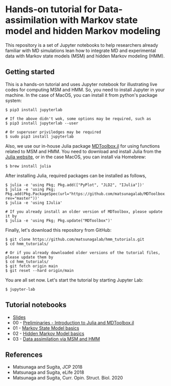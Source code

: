 # Hands-on tutorial for Data-assimilation with Markov state model and hidden Markov modeling

This repository is a set of Jupyter notebooks to help researchers already familiar with MD simulations lean how to integrate MD and experimental data with Markov state models (MSM) and hidden Markov modeling (HMM). 

## Getting started 

This is a hands-on tutorial and uses Jupyter notebook for illustrating live codes for computing MSM and HMM. So, you need to install Jupyter in your machine. In the case of MacOS, you can install it from python's package system:

```
$ pip3 install jupyterlab

# If the above didn't wok, some options may be required, such as
$ pip3 install jupyterlab --user

# Or superuser priviledges may be required
$ sudo pip3 install jupyterlab
```

Also, we use our in-house Julia package [MDToolbox.jl](https://github.com/matsunagalab/MDToolbox.jl) for using functions related to MSM and HMM. You need to download and install Julia from the [Julia website](https://julialang.org), or in the case MacOS, you can install via Homebrew:

```
$ brew install julia
```

After installing Julia, required packages can be installed as follows,

```
$ julia -e 'using Pkg; Pkg.add(["PyPlot", "JLD2", "IJulia"])'
$ julia -e 'using Pkg; Pkg.add(Pkg.PackageSpec(url="https://github.com/matsunagalab/MDToolbox.jl.git", rev="master"))'
$ julia -e 'using IJulia'

# If you already install an older version of MDToolbox, please update it by
$ julia -e 'using Pkg; Pkg.update("MDToolbox")'
```

Finally, let's download this repository from GitHub:

```
$ git clone https://github.com/matsunagalab/hmm_tutorials.git
$ cd hmm_tutorials/

# Or if you already downloaded older versions of the tutorial files, please update them by
$ cd hmm_tutorials/
$ git fetch origin main
$ git reset --hard origin/main
```

You are all set now. Let's start the tutorial by starting Jupyter Lab:

```
$ jupyter-lab
```

## Tutorial notebooks

* [Slides](https://github.com/matsunagalab/hmm_tutorials/blob/main/slides.pdf)
* 00 - [Preliminaries - Introduction to Julia and MDToolbox.jl](https://github.com/matsunagalab/hmm_tutorials/blob/main/00_Preliminaries.ipynb)
* 01 - [Markov State Model basics](https://github.com/matsunagalab/hmm_tutorials/blob/main/01_Markov_State_Model.ipynb)
* 02 - [Hidden Markov Model basics](https://github.com/matsunagalab/hmm_tutorials/blob/main/02_Hidden_Markov_Model.ipynb)
* 03 - [Data assimilation via MSM and HMM](https://github.com/matsunagalab/hmm_tutorials/blob/main/03_Data_Assimilation.ipynb)

## References

* Matsunaga and Sugita, JCP 2018
* Matsunaga and Sugita, eLife 2018
* Matsunaga and Sugita, Curr. Opin. Struct. Biol. 2020

